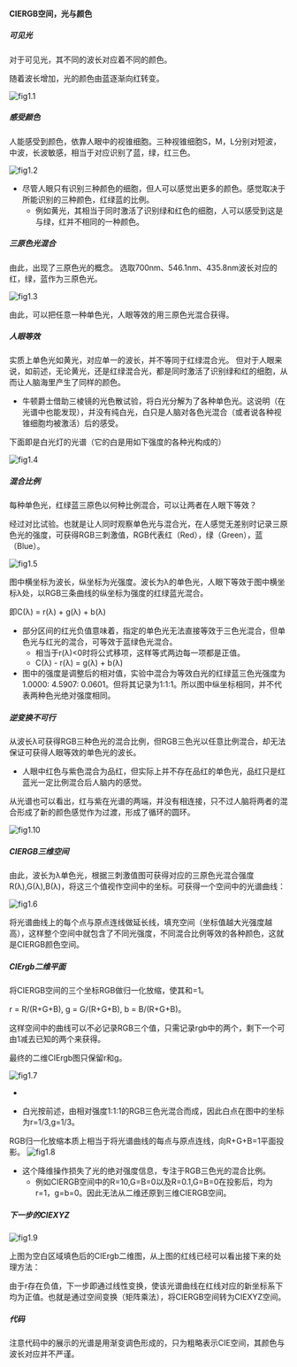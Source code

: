 ####  CIERGB空间，光与颜色

##### 可见光
对于可见光，其不同的波长对应着不同的颜色。

随着波长增加，光的颜色由蓝逐渐向红转变。

![fig1.1](pics\fig1.1.jpg)

##### 感受颜色

人能感受到颜色，依靠人眼中的视锥细胞。三种视锥细胞S，M，L分别对短波，中波，长波敏感，相当于对应识别了蓝，绿，红三色。

![fig1.2](pics\fig1.2.webp)

- 尽管人眼只有识别三种颜色的细胞，但人可以感觉出更多的颜色。感觉取决于所能识别的三种颜色，红绿蓝的比例。
  - 例如黄光，其相当于同时激活了识别绿和红色的细胞，人可以感受到这是与绿，红并不相同的一种颜色。

##### 三原色光混合
由此，出现了三原色光的概念。
选取700nm、546.1nm、435.8nm波长对应的红，绿，蓝作为三原色光。

![fig1.3](pics\fig1.3.webp)

由此，可以把任意一种单色光，人眼等效的用三原色光混合获得。

##### 人眼等效

实质上单色光如黄光，对应单一的波长，并不等同于红绿混合光。
但对于人眼来说，如前述，无论黄光，还是红绿混合光，都是同时激活了识别绿和红的细胞，从而让人脑海里产生了同样的颜色。

- 牛顿爵士借助三棱镜的光色散试验，将白光分解为了各种单色光。这说明（在光谱中也能发现），并没有纯白光，白只是人脑对各色光混合（或者说各种视锥细胞均被激活）后的感受。

下面即是白光灯的光谱（它的白是用如下强度的各种光构成的）

![fig1.4](pics\fig1.4.jpg)

##### 混合比例

每种单色光，红绿蓝三原色以何种比例混合，可以让两者在人眼下等效？

经过对比试验。也就是让人同时观察单色光与混合光，在人感觉无差别时记录三原色光的强度，可获得RGB三刺激值，RGB代表红（Red），绿（Green），蓝（Blue）。


![fig1.5](pics\fig1.5.png)

图中横坐标为波长，纵坐标为光强度。波长为λ的单色光，人眼下等效于图中横坐标λ处，以RGB三条曲线的纵坐标为强度的红绿蓝光混合。

即C(λ) = r(λ) + g(λ) + b(λ)

- 部分区间的红光负值意味着，指定的单色光无法直接等效于三色光混合，但单色光与红光的混合，可等效于蓝绿色光混合。
  - 相当于r(λ)<0时将公式移项，这样等式两边每一项都是正值。
  - C(λ) - r(λ) = g(λ) + b(λ)
- 图中的强度是调整后的相对值，实验中混合为等效白光的红绿蓝三色光强度为1.0000: 4.5907: 0.0601。但将其记录为1:1:1。所以图中纵坐标相同，并不代表两种色光绝对强度相同。

##### 逆变换不可行

从波长λ可获得RGB三种色光的混合比例，但RGB三色光以任意比例混合，却无法保证可获得人眼等效的单色光的波长。

- 人眼中红色与紫色混合为品红，但实际上并不存在品红的单色光，品红只是红蓝光一定比例混合后人脑内的感觉。

从光谱也可以看出，红与紫在光谱的两端，并没有相连接，只不过人脑将两者的混合形成了新的颜色感觉作为过渡，形成了循环的圆环。

![fig1.10](pics\fig1.10.png)

##### CIERGB三维空间

由此，波长为λ单色光，根据三刺激值图可获得对应的三原色光混合强度R(λ),G(λ),B(λ)，将这三个值视作空间中的坐标。可获得一个空间中的光谱曲线：

![fig1.6](pics\fig1.6.png)

将光谱曲线上的每个点与原点连线做延长线，填充空间（坐标值越大光强度越高），这样整个空间中就包含了不同光强度，不同混合比例等效的各种颜色，这就是CIERGB颜色空间。

##### CIErgb二维平面
将CIERGB空间的三个坐标RGB做归一化放缩，使其和=1。

r = R/(R+G+B), g = G/(R+G+B), b = B/(R+G+B)。

这样空间中的曲线可以不必记录RGB三个值，只需记录rgb中的两个，剩下一个可由1减去已知的两个来获得。

最终的二维CIErgb图只保留r和g。

![fig1.7](pics\fig1.7.png)

-

- 白光按前述，由相对强度1:1:1的RGB三色光混合而成，因此白点在图中的坐标为r=1/3,g=1/3。

RGB归一化放缩本质上相当于将光谱曲线的每点与原点连线，向R+G+B=1平面投影。
![fig1.8](pics\fig1.8.png)

- 这个降维操作损失了光的绝对强度信息，专注于RGB三色光的混合比例。
  - 例如CIERGB空间中的R=10,G=B=0以及R=0.1,G=B=0在投影后，均为r=1，g=b=0。因此无法从二维还原到三维CIERGB空间。

##### 下一步的CIEXYZ

![fig1.9](pics\fig1.9.png)

上图为空白区域填色后的CIErgb二维图，从上图的红线已经可以看出接下来的处理方法：

由于r存在负值，下一步即通过线性变换，使该光谱曲线在红线对应的新坐标系下均为正值。也就是通过空间变换（矩阵乘法），将CIERGB空间转为CIEXYZ空间。



##### 代码

注意代码中的展示的光谱是用渐变调色形成的，只为粗略表示CIE空间，其颜色与波长对应并不严谨。